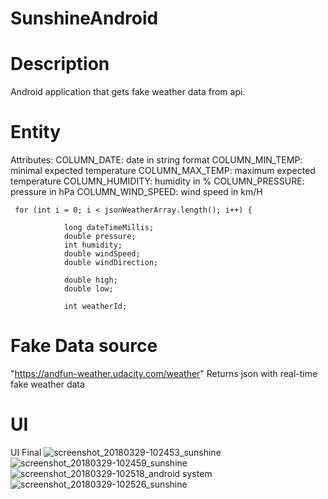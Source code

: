 # SunshineAndroid
# Description
Android application that gets fake weather data from api.

# Entity
Attributes:
COLUMN_DATE: date in string format
COLUMN_MIN_TEMP: minimal expected temperature
COLUMN_MAX_TEMP: maximum expected temperature
COLUMN_HUMIDITY: humidity in %
COLUMN_PRESSURE: pressure in hPa
COLUMN_WIND_SPEED: wind speed in km/H

```
 for (int i = 0; i < jsonWeatherArray.length(); i++) {

            long dateTimeMillis;
            double pressure;
            int humidity;
            double windSpeed;
            double windDirection;

            double high;
            double low;

            int weatherId;

```
# Fake Data source
"https://andfun-weather.udacity.com/weather"
Returns json with real-time fake weather data


# UI
UI Final
![screenshot_20180329-102453_sunshine](https://user-images.githubusercontent.com/34191652/38078426-ee5821b8-3344-11e8-96b7-f8d6beb39fe7.jpg)
![screenshot_20180329-102459_sunshine](https://user-images.githubusercontent.com/34191652/38078423-ee08ed46-3344-11e8-9d63-5f61c49ce7b7.jpg)
![screenshot_20180329-102518_android system](https://user-images.githubusercontent.com/34191652/38078424-ee21f6c4-3344-11e8-92a8-d7ed66338112.jpg)
![screenshot_20180329-102526_sunshine](https://user-images.githubusercontent.com/34191652/38078425-ee3b82a6-3344-11e8-8b08-6ca06b1b208c.jpg)
